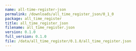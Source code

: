 ```yaml
---
name: all-time-register-json
permalink: /downloads/all_time_register_json/0_1_0
package: all_time_register
title: all_time_register_json
filename: all_time_register.json
version: 0.1.0
full_version: 0.1.0
file: /data/all_time_register/0.1.0/all_time_register.json
---
```

